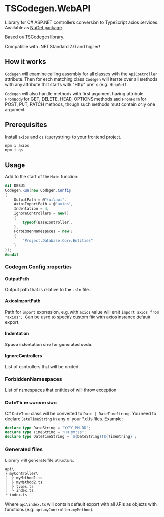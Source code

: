 # TSCodegen.WebAPI

Library for C# ASP.NET controllers conversion to TypeScript axios services. Available as [NuGet package](https://www.nuget.org/packages/TSCodegen.WebAPI/).

Based on [TSCodegen](https://github.com/0x2E757/TSCodegen) library.

Compatible with .NET Standard 2.0 and higher!

## How it works

`Codegen` will examine calling assembly for all classes with the `ApiController` attribute. Then for each matching class `Codegen` will iterate over all methods with any attribute that starts with "Http" prefix (e.g. `HttpGet`).

`Codegen` will also handle methods with first argument having attribute `FromBody` for GET, DELETE, HEAD, OPTIONS methods and `FromForm` for POST, PUT, PATCH methods, though such methods must contain only one argument.

## Prerequisites

Install `axios` and `qs` (querystring) to your frontend project.

```Shell
npm i axios
npm i qs
```

## Usage

Add to the start of the `Main` function:

```C#
#if DEBUG
Codegen.Run(new Codegen.Config
{
    OutputPath = @"\ui\api",
    AxiosImportPath = @"axios",
    Indentation = 4,
    IgnoreControllers = new()
    {
        typeof(BaseController),
    },
    ForbiddenNamespaces = new()
    {
        "Project.Database.Core.Entities",
    }
});
#endif
```

### Codegen.Config properties

#### OutputPath

Output path that is relative to the `.sln` file.

#### AxiosImportPath

Path for `import` expression, e.g. with `axios` value will emit `import axios from "axios";`. Can be used to specify custom file with axios instance default export.

#### Indentation

Space indentation size for generated code.

#### IgnoreControllers

List of controllers that will be omited.

### ForbiddenNamespaces

List of namespaces that entities of will throw exception.

### DateTime conversion

C# `DateTime` class will be converted to `Date | DateTimeString`. You need to declare `DateTimeString` in any of your \*.d.ts files. Example:

```TypeScript
declare type DateString = "YYYY-MM-DD";
declare type TimeString = "HH:mm:ss";
declare type DateTimeString = `${DateString}T${TimeString}`;
```

### Generated files

Library will generate file structure:

```
api\
├ myController\
│  ├ myMethod1.ts
│  ├ myMethod2.ts
│  ├ types.ts
│  └ index.ts
└ index.ts
```

Where `api\index.ts` will contain default export with all APIs as objects with functions (e.g. `api.myController.myMethod`).
